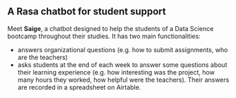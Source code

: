 ## A Rasa chatbot for student support

Meet **Saige**, a chatbot designed to help the students of a Data Science bootcamp throughout their studies.
It has two main functionalities:
- answers organizational questions (e.g. how to submit assignments, who are the teachers)
- asks students at the end of each week to answer some questions about their learning experience (e.g. how interesting was the project, how many hours they worked, how helpful were the teachers). Their answers are recorded in a spreadsheet on Airtable.
